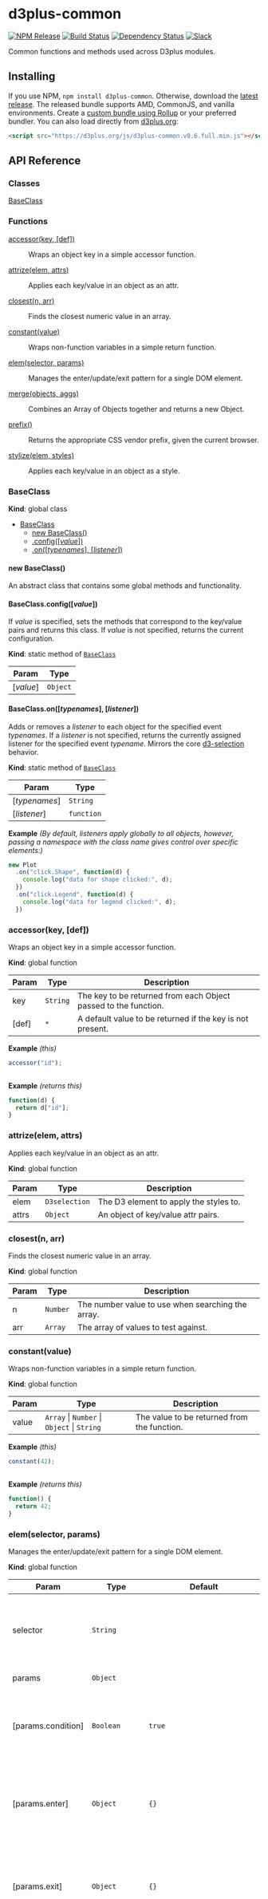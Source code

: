 # d3plus-common

[![NPM Release](http://img.shields.io/npm/v/d3plus-common.svg?style=flat)](https://www.npmjs.org/package/d3plus-common)
[![Build Status](https://travis-ci.org/d3plus/d3plus-common.svg?branch=master)](https://travis-ci.org/d3plus/d3plus-common)
[![Dependency Status](http://img.shields.io/david/d3plus/d3plus-common.svg?style=flat)](https://david-dm.org/d3plus/d3plus-common)
[![Slack](https://img.shields.io/badge/Slack-Click%20to%20Join!-green.svg?style=social)](https://goo.gl/forms/ynrKdvusekAwRMPf2)

Common functions and methods used across D3plus modules.

## Installing

If you use NPM, `npm install d3plus-common`. Otherwise, download the [latest release](https://github.com/d3plus/d3plus-common/releases/latest). The released bundle supports AMD, CommonJS, and vanilla environments. Create a [custom bundle using Rollup](https://github.com/rollup/rollup) or your preferred bundler. You can also load directly from [d3plus.org](https://d3plus.org):

```html
<script src="https://d3plus.org/js/d3plus-common.v0.6.full.min.js"></script>
```


## API Reference
### Classes

<dl>
<dt><a href="#BaseClass">BaseClass</a></dt>
<dd></dd>
</dl>

### Functions

<dl>
<dt><a href="#accessor">accessor(key, [def])</a></dt>
<dd><p>Wraps an object key in a simple accessor function.</p>
</dd>
<dt><a href="#attrize">attrize(elem, attrs)</a></dt>
<dd><p>Applies each key/value in an object as an attr.</p>
</dd>
<dt><a href="#closest">closest(n, arr)</a></dt>
<dd><p>Finds the closest numeric value in an array.</p>
</dd>
<dt><a href="#constant">constant(value)</a></dt>
<dd><p>Wraps non-function variables in a simple return function.</p>
</dd>
<dt><a href="#elem">elem(selector, params)</a></dt>
<dd><p>Manages the enter/update/exit pattern for a single DOM element.</p>
</dd>
<dt><a href="#merge">merge(objects, aggs)</a></dt>
<dd><p>Combines an Array of Objects together and returns a new Object.</p>
</dd>
<dt><a href="#prefix">prefix()</a></dt>
<dd><p>Returns the appropriate CSS vendor prefix, given the current browser.</p>
</dd>
<dt><a href="#stylize">stylize(elem, styles)</a></dt>
<dd><p>Applies each key/value in an object as a style.</p>
</dd>
</dl>

<a name="BaseClass"></a>

### BaseClass
**Kind**: global class  

* [BaseClass](#BaseClass)
    * [new BaseClass()](#new_BaseClass_new)
    * [.config([*value*])](#BaseClass.config)
    * [.on([*typenames*], [*listener*])](#BaseClass.on)

<a name="new_BaseClass_new"></a>

#### new BaseClass()
An abstract class that contains some global methods and functionality.

<a name="BaseClass.config"></a>

#### BaseClass.config([*value*])
If *value* is specified, sets the methods that correspond to the key/value pairs and returns this class. If *value* is not specified, returns the current configuration.

**Kind**: static method of <code>[BaseClass](#BaseClass)</code>  

| Param | Type |
| --- | --- |
| [*value*] | <code>Object</code> | 

<a name="BaseClass.on"></a>

#### BaseClass.on([*typenames*], [*listener*])
Adds or removes a *listener* to each object for the specified event *typenames*. If a *listener* is not specified, returns the currently assigned listener for the specified event *typename*. Mirrors the core [d3-selection](https://github.com/d3/d3-selection#selection_on) behavior.

**Kind**: static method of <code>[BaseClass](#BaseClass)</code>  

| Param | Type |
| --- | --- |
| [*typenames*] | <code>String</code> | 
| [*listener*] | <code>function</code> | 

**Example** *(By default, listeners apply globally to all objects, however, passing a namespace with the class name gives control over specific elements:)*  
```js
new Plot
  .on("click.Shape", function(d) {
    console.log("data for shape clicked:", d);
  })
  .on("click.Legend", function(d) {
    console.log("data for legend clicked:", d);
  })
```
<a name="accessor"></a>

### accessor(key, [def])
Wraps an object key in a simple accessor function.

**Kind**: global function  

| Param | Type | Description |
| --- | --- | --- |
| key | <code>String</code> | The key to be returned from each Object passed to the function. |
| [def] | <code>\*</code> | A default value to be returned if the key is not present. |

**Example** *(this)*  
```js
accessor("id");
    
```
**Example** *(returns this)*  
```js
function(d) {
  return d["id"];
}
```
<a name="attrize"></a>

### attrize(elem, attrs)
Applies each key/value in an object as an attr.

**Kind**: global function  

| Param | Type | Description |
| --- | --- | --- |
| elem | <code>D3selection</code> | The D3 element to apply the styles to. |
| attrs | <code>Object</code> | An object of key/value attr pairs. |

<a name="closest"></a>

### closest(n, arr)
Finds the closest numeric value in an array.

**Kind**: global function  

| Param | Type | Description |
| --- | --- | --- |
| n | <code>Number</code> | The number value to use when searching the array. |
| arr | <code>Array</code> | The array of values to test against. |

<a name="constant"></a>

### constant(value)
Wraps non-function variables in a simple return function.

**Kind**: global function  

| Param | Type | Description |
| --- | --- | --- |
| value | <code>Array</code> &#124; <code>Number</code> &#124; <code>Object</code> &#124; <code>String</code> | The value to be returned from the function. |

**Example** *(this)*  
```js
constant(42);
    
```
**Example** *(returns this)*  
```js
function() {
  return 42;
}
```
<a name="elem"></a>

### elem(selector, params)
Manages the enter/update/exit pattern for a single DOM element.

**Kind**: global function  

| Param | Type | Default | Description |
| --- | --- | --- | --- |
| selector | <code>String</code> |  | A D3 selector, which must include the tagname and a class and/or ID. |
| params | <code>Object</code> |  | Additional parameters. |
| [params.condition] | <code>Boolean</code> | <code>true</code> | Whether or not the element should be rendered (or removed). |
| [params.enter] | <code>Object</code> | <code>{}</code> | A collection of key/value pairs that map to attributes to be given on enter. |
| [params.exit] | <code>Object</code> | <code>{}</code> | A collection of key/value pairs that map to attributes to be given on exit. |
| [params.parent] | <code>D3Selection</code> | <code>d3.select(&quot;body&quot;)</code> | The parent element for this new element to be appended to. |
| [params.transition] | <code>D3Transition</code> | <code>d3.transition().duration(0)</code> | The transition to use when animated the different life cycle stages. |
| [params.update] | <code>Object</code> | <code>{}</code> | A collection of key/value pairs that map to attributes to be given on update. |

<a name="merge"></a>

### merge(objects, aggs)
Combines an Array of Objects together and returns a new Object.

**Kind**: global function  

| Param | Type | Description |
| --- | --- | --- |
| objects | <code>Array</code> | The Array of objects to be merged together. |
| aggs | <code>Object</code> | An object containing specific aggregation methods (functions) for each key type. By default, numbers are summed and strings are returned as an array of unique values. |

**Example** *(this)*  
```js
merge([
  {id: "foo", group: "A", value: 10, links: [1, 2]},
  {id: "bar", group: "A", value: 20, links: [1, 3]}
]);
    
```
**Example** *(returns this)*  
```js
{id: ["bar", "foo"], group: "A", value: 30, links: [1, 2, 3]}
```
<a name="prefix"></a>

### prefix()
Returns the appropriate CSS vendor prefix, given the current browser.

**Kind**: global function  
<a name="stylize"></a>

### stylize(elem, styles)
Applies each key/value in an object as a style.

**Kind**: global function  

| Param | Type | Description |
| --- | --- | --- |
| elem | <code>D3selection</code> | The D3 element to apply the styles to. |
| styles | <code>Object</code> | An object of key/value style pairs. |



###### <sub>Documentation generated on Wed, 02 Nov 2016 18:59:23 GMT</sub>
